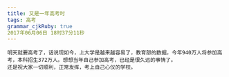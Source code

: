 ```yaml
---
title: 又是一年高考时
tags: 高考
grammar_cjkRuby: true
2017年06月06日 18时37分11秒
---
```


	明天就要高考了，话说现如今，上大学是越来越容易了，教育部的数据，今年940万人将参加高考，本科招生372万人。想想当年自己参加高考，已经是很久远的事情了。
	还是祝大家一切顺利，正常发挥，考上自己心仪的学校。


